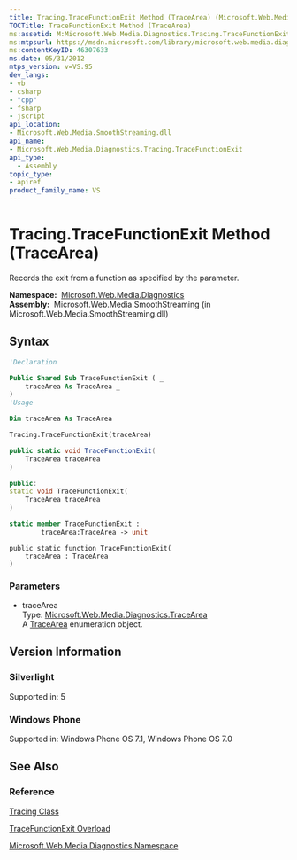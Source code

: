 ```yaml
---
title: Tracing.TraceFunctionExit Method (TraceArea) (Microsoft.Web.Media.Diagnostics)
TOCTitle: TraceFunctionExit Method (TraceArea)
ms:assetid: M:Microsoft.Web.Media.Diagnostics.Tracing.TraceFunctionExit(Microsoft.Web.Media.Diagnostics.TraceArea)
ms:mtpsurl: https://msdn.microsoft.com/library/microsoft.web.media.diagnostics.tracing.tracefunctionexit(v=VS.95)
ms:contentKeyID: 46307633
ms.date: 05/31/2012
mtps_version: v=VS.95
dev_langs:
- vb
- csharp
- "cpp"
- fsharp
- jscript
api_location:
- Microsoft.Web.Media.SmoothStreaming.dll
api_name:
- Microsoft.Web.Media.Diagnostics.Tracing.TraceFunctionExit
api_type:
  - Assembly
topic_type:
- apiref
product_family_name: VS
---
```


# Tracing.TraceFunctionExit Method (TraceArea)

Records the exit from a function as specified by the parameter.

**Namespace:**  [Microsoft.Web.Media.Diagnostics](microsoft-web-media-diagnostics-namespace_1.md)  
**Assembly:**  Microsoft.Web.Media.SmoothStreaming (in Microsoft.Web.Media.SmoothStreaming.dll)

## Syntax

```vb
'Declaration

Public Shared Sub TraceFunctionExit ( _
    traceArea As TraceArea _
)
'Usage

Dim traceArea As TraceArea

Tracing.TraceFunctionExit(traceArea)
```

```csharp
public static void TraceFunctionExit(
    TraceArea traceArea
)
```

```cpp
public:
static void TraceFunctionExit(
    TraceArea traceArea
)
```

``` fsharp
static member TraceFunctionExit : 
        traceArea:TraceArea -> unit 
```

```jscript
public static function TraceFunctionExit(
    traceArea : TraceArea
)
```

### Parameters

  - traceArea  
    Type: [Microsoft.Web.Media.Diagnostics.TraceArea](tracearea-enumeration-microsoft-web-media-diagnostics_1.md)  
    A [TraceArea](tracearea-enumeration-microsoft-web-media-diagnostics_1.md) enumeration object.

## Version Information

### Silverlight

Supported in: 5  

### Windows Phone

Supported in: Windows Phone OS 7.1, Windows Phone OS 7.0  

## See Also

### Reference

[Tracing Class](tracing-class-microsoft-web-media-diagnostics_1.md)

[TraceFunctionExit Overload](tracing-tracefunctionexit-method-microsoft-web-media-diagnostics_1.md)

[Microsoft.Web.Media.Diagnostics Namespace](microsoft-web-media-diagnostics-namespace_1.md)

